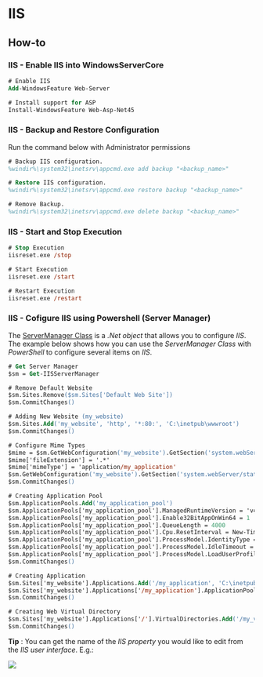 # IIS

## How-to

### IIS - Enable IIS into WindowsServerCore

```ps
# Enable IIS
Add-WindowsFeature Web-Server

# Install support for ASP
Install-WindowsFeature Web-Asp-Net45
```

### IIS - Backup and Restore Configuration

Run the command below with Administrator permissions

```ps
# Backup IIS configuration.
%windir%\system32\inetsrv\appcmd.exe add backup "<backup_name>"

# Restore IIS configuration.
%windir%\system32\inetsrv\appcmd.exe restore backup "<backup_name>"

# Remove Backup.
%windir%\system32\inetsrv\appcmd.exe delete backup "<backup_name>"
```

### IIS - Start and Stop Execution

```ps
# Stop Execution
iisreset.exe /stop

# Start Execution
iisreset.exe /start

# Restart Execution
iisreset.exe /restart
```

### IIS - Cofigure IIS using Powershell (Server Manager)

The [ServerManager Class](https://msdn.microsoft.com/en-us/library/microsoft.web.administration.servermanager(v=vs.90).aspx) is a *.Net object* that allows you to configure *IIS*. The example below shows how you can use the *ServerManager Class* with *PowerShell* to configure several items on *IIS*.

```ps
# Get Server Manager
$sm = Get-IISServerManager

# Remove Default Website
$sm.Sites.Remove($sm.Sites['Default Web Site'])
$sm.CommitChanges()

# Adding New Website (my_website)
$sm.Sites.Add('my_website', 'http', '*:80:', 'C:\inetpub\wwwroot')
$sm.CommitChanges()

# Configure Mime Types
$mime = $sm.GetWebConfiguration('my_website').GetSection('system.webServer/staticContent').GetCollection().CreateElement('mimeMap')
$mime['fileExtension'] = '.*'
$mime['mimeType'] = 'application/my_application'
$sm.GetWebConfiguration('my_website').GetSection('system.webServer/staticContent').GetCollection().Add($mime)
$sm.CommitChanges()

# Creating Application Pool
$sm.ApplicationPools.Add('my_application_pool')
$sm.ApplicationPools['my_application_pool'].ManagedRuntimeVersion = 'v4.0'
$sm.ApplicationPools['my_application_pool'].Enable32BitAppOnWin64 = 1
$sm.ApplicationPools['my_application_pool'].QueueLength = 4000
$sm.ApplicationPools['my_application_pool'].Cpu.ResetInterval = New-TimeSpan -Seconds 0
$sm.ApplicationPools['my_application_pool'].ProcessModel.IdentityType = 'NetworkService'
$sm.ApplicationPools['my_application_pool'].ProcessModel.IdleTimeout = New-TimeSpan -Minutes 10080
$sm.ApplicationPools['my_application_pool'].ProcessModel.LoadUserProfile = 1
$sm.CommitChanges()

# Creating Application
$sm.Sites['my_website'].Applications.Add('/my_application', 'C:\inetpub\wwwroot\my_application')
$sm.Sites['my_website'].Applications['/my_application'].ApplicationPoolName = 'my_application_pool'
$sm.CommitChanges()

# Creating Web Virtual Directory 
$sm.Sites['my_website'].Applications['/'].VirtualDirectories.Add('/my_virtual_dir', 'C:\workspace\my_dir')
$sm.CommitChanges()
```

**Tip** : You can get the name of the *IIS property* you would like to edit from the *IIS user interface*. E.g.:

![](http://tinyurl.com/y7e4w4y3)

